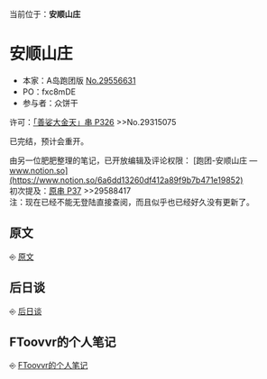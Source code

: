 []()<nav>当前位于：<span style="font-weight: bold">安顺山庄</span></nav>

<h1 id="top-heading">安顺山庄</h1>

* 本家：A岛跑团版 [No.29556631](https://adnmb3.com/t/29556631)  
* PO：fxc8mDE
* 参与者：众饼干

许可：[「善娑大金天」串 P326](https://adnmb3.com/t/28470905?page=326) >>No.29315075

已完结，预计会重开。

由另一位肥肥整理的笔记，已开放编辑及评论权限：
[跑团-安顺山庄 — www.notion.so](https://www.notion.so/6a6dd13260df412a89f9b7b471e19852)  
初次提及：[原串 P37](https://adnmb3.com/t/29556631?page=37) >>29588417  
注：现在已经不能无登陆直接查阅，而且似乎也已经好久没有更新了。

<h2 id="%E5%8E%9F%E6%96%87">原文</h2>

⎆ [原文](原文.md)

<h2 id="%E5%90%8E%E6%97%A5%E8%B0%88">后日谈</h2>

⎆ [后日谈](后日谈.md)

<h2 id="FToovvr%E7%9A%84%E4%B8%AA%E4%BA%BA%E7%AC%94%E8%AE%B0">FToovvr的个人笔记</h2>

⎆ [FToovvr的个人笔记](FToovvr的个人笔记.md)
